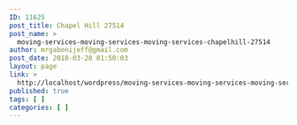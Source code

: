 ```yaml
---
ID: 11625
post_title: Chapel Hill 27514
post_name: >
  moving-services-moving-services-moving-services-chapelhill-27514
author: mrgabonijeff@gmail.com
post_date: 2018-03-28 01:50:03
layout: page
link: >
  http://localhost/wordpress/moving-services-moving-services-moving-services-chapelhill-27514/
published: true
tags: [ ]
categories: [ ]
---
```

